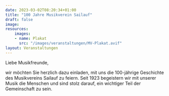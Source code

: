 ```yaml
---
date: 2023-03-02T08:20:34+01:00
title: "100 Jahre Musikverein Sailauf"
draft: false
image: 
resources:
    images:
    - name: Plakat 
      src: "/images/veranstaltungen/MV-Plakat.avif"
layout: Veranstaltungen
---
```


Liebe Musikfreunde,

wir möchten Sie herzlich dazu einladen, mit uns die 100-jährige Geschichte des Musikvereins Sailauf zu feiern. 
Seit 1923 begeistern wir mit unserer Musik die Menschen und sind stolz darauf, ein wichtiger Teil der Gemeinschaft zu sein.

